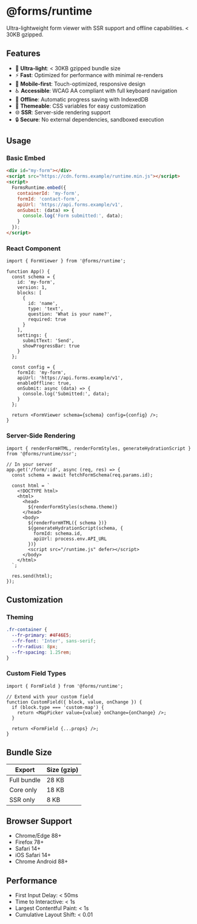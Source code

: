 # @forms/runtime

Ultra-lightweight form viewer with SSR support and offline capabilities. < 30KB gzipped.

## Features

- 🚀 **Ultra-light**: < 30KB gzipped bundle size
- ⚡ **Fast**: Optimized for performance with minimal re-renders
- 📱 **Mobile-first**: Touch-optimized, responsive design
- ♿ **Accessible**: WCAG AA compliant with full keyboard navigation
- 🔌 **Offline**: Automatic progress saving with IndexedDB
- 🎨 **Themeable**: CSS variables for easy customization
- 🌐 **SSR**: Server-side rendering support
- 🔒 **Secure**: No external dependencies, sandboxed execution

## Usage

### Basic Embed

```html
<div id="my-form"></div>
<script src="https://cdn.forms.example/runtime.min.js"></script>
<script>
  FormsRuntime.embed({
    containerId: 'my-form',
    formId: 'contact-form',
    apiUrl: 'https://api.forms.example/v1',
    onSubmit: (data) => {
      console.log('Form submitted:', data);
    }
  });
</script>
```

### React Component

```tsx
import { FormViewer } from '@forms/runtime';

function App() {
  const schema = {
    id: 'my-form',
    version: 1,
    blocks: [
      {
        id: 'name',
        type: 'text',
        question: 'What is your name?',
        required: true
      }
    ],
    settings: {
      submitText: 'Send',
      showProgressBar: true
    }
  };

  const config = {
    formId: 'my-form',
    apiUrl: 'https://api.forms.example/v1',
    enableOffline: true,
    onSubmit: async (data) => {
      console.log('Submitted:', data);
    }
  };

  return <FormViewer schema={schema} config={config} />;
}
```

### Server-Side Rendering

```tsx
import { renderFormHTML, renderFormStyles, generateHydrationScript } from '@forms/runtime/ssr';

// In your server
app.get('/form/:id', async (req, res) => {
  const schema = await fetchFormSchema(req.params.id);
  
  const html = `
    <!DOCTYPE html>
    <html>
      <head>
        ${renderFormStyles(schema.theme)}
      </head>
      <body>
        ${renderFormHTML({ schema })}
        ${generateHydrationScript(schema, { 
          formId: schema.id,
          apiUrl: process.env.API_URL 
        })}
        <script src="/runtime.js" defer></script>
      </body>
    </html>
  `;
  
  res.send(html);
});
```

## Customization

### Theming

```css
.fr-container {
  --fr-primary: #4F46E5;
  --fr-font: 'Inter', sans-serif;
  --fr-radius: 8px;
  --fr-spacing: 1.25rem;
}
```

### Custom Field Types

```tsx
import { FormField } from '@forms/runtime';

// Extend with your custom field
function CustomField({ block, value, onChange }) {
  if (block.type === 'custom-map') {
    return <MapPicker value={value} onChange={onChange} />;
  }
  
  return <FormField {...props} />;
}
```

## Bundle Size

| Export | Size (gzip) |
|--------|------------|
| Full bundle | 28 KB |
| Core only | 18 KB |
| SSR only | 8 KB |

## Browser Support

- Chrome/Edge 88+
- Firefox 78+
- Safari 14+
- iOS Safari 14+
- Chrome Android 88+

## Performance

- First Input Delay: < 50ms
- Time to Interactive: < 1s
- Largest Contentful Paint: < 1s
- Cumulative Layout Shift: < 0.01